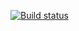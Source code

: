[![Build status](https://ci.appveyor.com/api/projects/status/l0ug9u0btmr159te/branch/master?svg=true)](https://ci.appveyor.com/project/MeleshkoIgor/postman-echo/branch/master)
